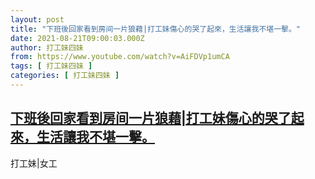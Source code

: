 ```yaml
---
layout: post
title: "下班後回家看到房间一片狼藉|打工妹傷心的哭了起來，生活讓我不堪一擊。"
date: 2021-08-21T09:00:03.000Z
author: 打工妹四妹
from: https://www.youtube.com/watch?v=AiFDVp1umCA
tags: [ 打工妹四妹 ]
categories: [ 打工妹四妹 ]
---
```

<!--1629536403000-->
[下班後回家看到房间一片狼藉|打工妹傷心的哭了起來，生活讓我不堪一擊。](https://www.youtube.com/watch?v=AiFDVp1umCA)
------

<div>
打工妹|女工
</div>
